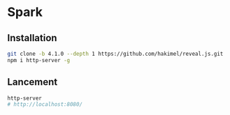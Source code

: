 # Spark

## Installation

```bash
git clone -b 4.1.0 --depth 1 https://github.com/hakimel/reveal.js.git
npm i http-server -g
```

## Lancement

```bash
http-server
# http://localhost:8080/
```
